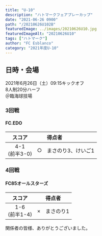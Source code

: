 ```yaml
---
title: "U-10"
description: "ハトマークフェアプレーカップ"
date: "2021-06-26 0900"
path: "/20210626U102B"
featuredImage: ../images/20210626U10.jpg
featuredImageAlt: "20210626U10"
tags: ["ハトマーク"]
author: "FC Esblanco"
category: "2021年度U-10"
---
```


## 日時・会場

2021年6月26日（土）09:15キックオフ  
8人制20分ハーフ  
＠臨海球技場

### 3回戦

#### FC.EDO

| スコア        |   | 得点者  |
|:------------:|:-:|:--------|
| 4-1<br>(前半3-0) | ○ |まさのり3、けいご1|


### 4回戦

#### FC85オールスターズ

| スコア        |   | 得点者  |
|:------------:|:-:|:--------|
| 1-6<br>(前半1-4) | × |まさのり1|


関係者の皆様、ありがとうございました。


<script src="https://adm.shinobi.jp/s/f9835040bccb6582c56df68b8f5ecca7"></script>
